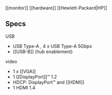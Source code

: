[[monitor]]
[[hardware]]
[[Hewlett-Packard|HP]]
## Specs
USB
- USB Type-A ,  4 x USB Type-A 5Gbps 
- [[USB-B]] (hub enablement)

video
- 1 x [[VGA]] 
- 1 [[DisplayPort]]™ 1.2
- HDCP:  DisplayPort™ and [[HDMI]]
- 1 HDMI 1.4